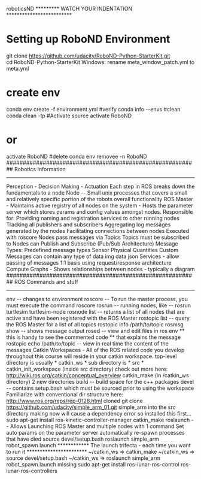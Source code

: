 roboticsND
********* WATCH YOUR INDENTATION *************************
# Setting up RoboND Environment
git clone https://github.com/udacity/RoboND-Python-StarterKit.git  
cd RoboND-Python-StarterKit
Windows: rename meta_window_patch.yml to meta.yml
# create env
conda env create -f environment.yml
#verify
conda info --envs
#clean
conda clean -tp
#Activate
source activate RoboND
# or
activate RoboND
#delete
conda env removee -n RoboND
##########################################################
Robotics Information
__________________________________________________________
Perception - Decision Making - Actuation
Each step in ROS breaks down the fundamentals to a node
Node -- Small unix processes that covers a small and relatively specific portion of the robots overall functionality
ROS Master - Maintains active registry of all nodes on the system - Hosts the parameter server which stores params and config values amongst nodes.
    Responsible for:
        Providing naming and registration services to other running nodes
        Tracking all publishers and subscribers
        Aggregating log messages generated by the nodes
        Facilitating connections between nodes
    Executed with roscore
Nodes pass messages via Topics
Topics must be subscribed to 
Nodes can Publish and Subscribe (Pub/Sub Architecture)
Message Types: Predefined message types 
    Sensor
    Physical Quantities
    Custom
Messages can contain any type of data
    img data
    json
Services - allow passing of messages
    1:1 basis using request/response architecture
Compute Graphs - Shows relationships between nodes - typically a diagram
##########################################################
ROS Commands and stuff
__________________________________________________________
env -- changes to environment
roscore  -- To run the master process, you must execute the command roscore
rosrun  --  running nodes, like --  rosrun turtlesim turtlesim-node
rosnode list -- returns a list of all nodes that are active and have been registered with the ROS Master
rostopic list -- query the ROS Master for a list of all topics
rostopic info /path/to/topic
rosmsg show  -- shows message output
rosed -- view and edit files in ros env
    ** this is handy to see the commented code 
    ** that explains the message
rostopic echo /path/to/topic -- view in real time the content of the messages
Catkin Workspaces - All of the ROS related code you develop throughout this course will reside in your catkin workspace.
    top-level directory is usually *  catkin_ws  *
    sub directory is *  src  *
catkin_init_workspace  (inside src directory)  check out more here: http://wiki.ros.org/catkin/conceptual_overview
catkin_make   (in /catkin_ws  directory)
    2 new directories
        build -- build space for the c++ packages
        devel -- contains setup.bash which must be sourced prior to using the workspace
Familiarize with conventional dir structure here: http://www.ros.org/reps/rep-0128.html
cloned git clone https://github.com/udacity/simple_arm_01.git simple_arm into the src directory
making now will cause a dependency error so installed this first...
sudo apt-get install ros-kinetic-controller-manager
catkin_make
roslaunch -- Allows
    Launching ROS Master and multiple nodes with 1 command
    Set auto params on the parameter server
    automatically re-spawn processes that have died
source devel/setup.bash
roslaunch simple_arm robot_spawn.launch
************ The launch trifecta - each time you want to run it  ***********************
~/catkin_ws   =>  catkin_make
~/catkin_ws   =>  source devel/setup.bash
~/catkin_ws   =>  roslaunch simple_arm robot_spawn.launch
missing
sudo apt-get install ros-lunar-ros-control ros-lunar-ros-controllers

